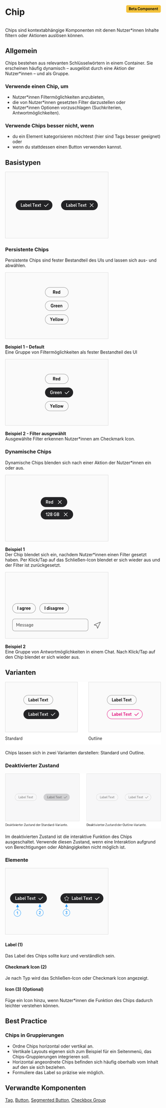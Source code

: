 <div style="display: inline-flex; align-items: center; justify-content: space-between; width: 100%;">
    <h1>Chip</h1>
    <img src="assets/beta.png" alt="Beta Component" />
</div>

Chips sind kontextabhängige Komponenten mit denen Nutzer\*innen Inhalte filtern oder Aktionen auslösen können.

## Allgemein

Chips bestehen aus relevanten Schlüsselwörtern in einem Container. Sie erscheinen häufig dynamisch – ausgelöst durch eine Aktion der Nutzer\*innen – und als Gruppe.

### Verwende einen Chip, um

- Nutzer\*innen Filtermöglichkeiten anzubieten,
- die von Nutzer\*innen gesetzten Filter darzustellen oder
- Nutzer\*innen Optionen vorzuschlagen (Suchkriterien, Antwortmöglichkeiten).

### Verwende Chips besser nicht, wenn

- du ein Element kategorisieren möchtest (hier sind Tags besser geeignet) oder
- wenn du stattdessen einen Button verwenden kannst.

## Basistypen

![Image Name](assets/3_components/chip/Chips-Types.png)

### Persistente Chips

Persistente Chips sind fester Bestandteil des UIs und lassen sich aus- und abwählen.

![Image Name](assets/3_components/chip/Chips-Persistent-Default.png)

**Beispiel 1 – Default** <br/>
Eine Gruppe von Filtermöglichkeiten als fester Bestandteil des UI

![Image Name](assets/3_components/chip/Chips-Persistent-Selected.png)

**Beispiel 2 - Filter ausgewählt** <br/>
Ausgewählte Filter erkennen Nutzer\*innen am Checkmark Icon.

### Dynamische Chips

Dynamische Chips blenden sich nach einer Aktion der Nutzer\*innen ein oder aus.

![Image Name](assets/3_components/chip/Chips-Dynamic-Example1.png)

**Beispiel 1** <br/>
Der Chip blendet sich ein, nachdem Nutzer\*innen einen Filter gesetzt haben. Per Klick/Tap auf das Schließen-Icon blendet er sich wieder aus und der Filter ist zurückgesetzt.

![Image Name](assets/3_components/chip/Chips-Dynamic-Example_Chatbot2.png)

**Beispiel 2** <br/>
Eine Gruppe von Antwortmöglichkeiten in einem Chat. Nach Klick/Tap auf den Chip blendet er sich wieder aus.

## Varianten

![Image Name](assets/3_components/chip/Standard_Chip.png)

Chips lassen sich in zwei Varianten darstellen: Standard und Outline.

### Deaktivierter Zustand

![Image Name](assets/3_components/chip/chips-disabled-de.png)

Im deaktivierten Zustand ist die interaktive Funktion des Chips ausgeschaltet. Verwende diesen Zustand, wenn eine Interaktion aufgrund von Berechtigungen oder Abhängigkeiten nicht möglich ist.

### Elemente

![Image Name](assets/3_components/chip/Chips-elements.png)

#### Label (1)

Das Label des Chips sollte kurz und verständlich sein.

#### Checkmark Icon (2)

Je nach Typ wird das Schließen-Icon oder Checkmark Icon angezeigt.

#### Icon (3) (Optional)

Füge ein Icon hinzu, wenn Nutzer\*innen die Funktion des Chips dadurch leichter verstehen können.

## Best Practice

### Chips in Gruppierungen

- Ordne Chips horizontal oder vertikal an.
- Vertikale Layouts eigenen sich zum Beispiel für ein Seitenmenü, das Chips-Gruppierungen integrieren soll.
- Horizontal angeordnete Chips befinden sich häufig oberhalb vom Inhalt auf den sie sich beziehen.
- Formuliere das Label so präzise wie möglich.

## Verwandte Komponenten

[Tag](?path=/usage/components-tag--standard),
[Button](?path=/usage/components-button--standard),
[Segmented Button](?path=/usage/beta-components-segmented-button--standard),
[Checkbox Group](?path=/usage/components-checkbox-group--standard)
